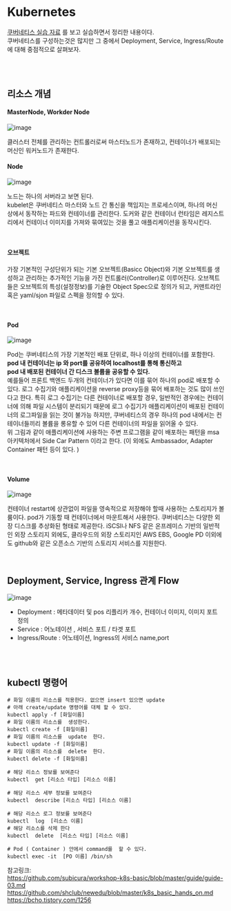 # Kubernetes

[쿠버네티스 실습 자료](https://github.com/shclub/newedu/blob/master/k8s_basic_hands_on.md) 를 보고 실습하면서 정리한 내용이다. 
</br>
쿠버네티스를 구성하는것은 많지만 그 중에서 Deployment, Service, Ingress/Route에 대해 중점적으로 살펴보자. 

</br></br>

## 리소스 개념

#### MasterNode, Workder Node

![image](https://user-images.githubusercontent.com/45115557/199512276-9cffe16b-eea4-428f-9058-d766d922b672.png)

클러스터 전체를 관리하는 컨트롤러로써 마스터노드가 존재하고, 컨테이너가 배포되는 머신인 워커노드가 존재한다. 


#### Node

![image](https://user-images.githubusercontent.com/45115557/199511290-8c863710-c7e2-42df-8081-1f5f2eb51827.png)

노드는 하나의 서버라고 보면 된다.    
kubelet은 쿠버네티스 마스터와 노드 간 통신을 책임지는 프로세스이며, 하나의 머신 상에서 동작하는 파드와 컨테이너를 관리한다. 
도커와 같은 컨테이너 런타임은 레지스트리에서 컨테이너 이미지를 가져와 묶여있는 것을 풀고 애플리케이션을 동작시킨다. 

</br>


#### 오브젝트

가장 기본적인 구성단위가 되는 기본 오브젝트(Basicc Object)와 기본 오브젝트를 생성하고 관리하는 추가적인 기능을 가진 컨트롤러(Controller)로 이루어진다. 오브젝트들은 오브젝트의 특성(설정정보)를 기술한 Object Spec으로 정의가 되고, 커맨트라인 혹은 yaml/sjon 파일로 스펙을 정의할 수 있다.    

</br>

#### Pod

![image](https://user-images.githubusercontent.com/45115557/199516434-0028676e-8b32-402c-965d-add0b4ab20c9.png)

Pod는 쿠버네티스의 가장 기본적인 배포 단위로, 하나 이상의 컨테이너를 포함한다.    
**pod 내 컨테이너는 ip 와 port를 공유하여 localhost를 통해 통신하고    
 pod 내 배포된 컨테이너 간 디스크 볼륨을 공유할 수 있다.**    
 예를들어 프론트 백엔드 두개의 컨테이너가 있다면 이를 묶어 하나의 pod로 배포할 수 있다. 로그 수집기와 애플리케이션을 reverse proxy등을 묶어 배포하는 것도 많이 쓰인다고 한다. 특히 로그 수집기는 다른 컨테이너로 배포할 경우, 일반적인 경우에는 컨테이너에 의해 파일 시스템이 분리되기 때문에 로그 수집기가 애플리케이션이 배포된 컨테이너의 로그파일을 읽는 것이 불가능 하지만, 쿠버네티스의 경우 하나의 pod 내에서는 컨테이너들끼리 볼륨을 롱유할 수 있어 다른 컨테이너의 파일을 읽어올 수 있다.   
 위 그림과 같이 애플리케이션에 사용하는 주변 프로그램을 같이 배포하는 패턴을 msa 아키텍처에서 Side Car Pattern 이라고 한다. (이 외에도 Ambassador, Adapter Container 패턴 등이 있다. )

</br>

#### Volume

![image](https://user-images.githubusercontent.com/45115557/199517829-efbb3c5d-4c20-4f0b-9d2f-3cca0e783bc9.png)


컨테이너 restart에 상관없이 파일을 영속적으로 저장해야 할때 사용하는 스토리지가 볼륨이다. pod가 기동할 때 컨테이너에서 마운트해서 사용한다. 
쿠버네티스는 다양한 외장 디스크를 추상화된 형태로 제공한다. iSCSI나 NFS 같은 온프레미스 기반의 일반적인 외장 스토리지 외에도, 클라우드의 외장 스토리지인 AWS EBS, Google PD 이외에도 github와 같은 오픈소스 기반의 스토리지 서비스를 지원한다. 

</br>

## Deployment, Service, Ingress 관계 Flow

![image](https://user-images.githubusercontent.com/45115557/199504975-3f3bbe5e-38f8-48db-8375-4a3ce1c79401.png)

* Deployment : 메타데이터 및 pos 리플리카 개수, 컨테이너 이미지, 이미지 포트 정의
* Service : 어노테이션 , 서비스 포트 / 타겟 포트
* Ingress/Route : 어노테이션, Ingress의 서비스 name,port 

</br></br>

## kubectl 명령어

```
# 화일 이름의 리소스를 적용한다. 없으면 insert 있으면 update
# 아래 create/update 명령어를 대체 할 수 있다. 
kubectl apply -f [화일이름]
# 화일 이름의 리소스를  생성한다.  
kubectl create -f [화일이름]
# 화일 이름의 리소스를  update  한다.
kubectl update -f [화일이름]
# 화일 이름의 리소스를  delete  한다.
kubectl delete -f [화일이름]

# 해당 리소스 정보를 보여준다
kubectl  get [리소스 타입] [리소스 이름]

# 해당 리소스 세부 정보를 보여준다
kubectl  describe [리소스 타입] [리소스 이름]

# 해당 리소스 로그 정보를 보여준다
kubectl  log  [리소스 이름]
# 해당 리소스를 삭제 한다
kubectl  delete  [리소스 타입] [리소스 이름]

# Pod ( Container ) 안에서 command를  할 수 있다.
kubectl exec -it  [PO 이름] /bin/sh
```




참고링크:   
https://github.com/subicura/workshop-k8s-basic/blob/master/guide/guide-03.md   
https://github.com/shclub/newedu/blob/master/k8s_basic_hands_on.md   
https://bcho.tistory.com/1256
